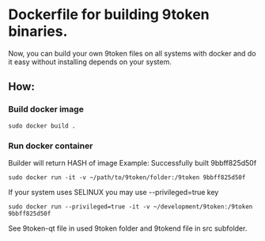# Dockerfile for building 9token binaries.

Now, you can build your own 9token files on all systems with docker and do it easy without installing depends on your system.

## How:

### Build docker image

```
sudo docker build .
```

### Run docker container

Builder will return HASH of image
Example:
Successfully built 9bbff825d50f

```
sudo docker run -it -v ~/path/to/9token/folder:/9token 9bbff825d50f
```

If your system uses SELINUX you may use --privileged=true key

```
sudo docker run --privileged=true -it -v ~/development/9token:/9token 9bbff825d50f
```

See 9token-qt file in used 9token folder and 9tokend file in src subfolder.